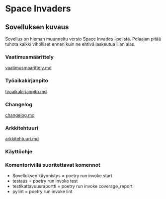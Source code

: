 # Space Invaders

## Sovelluksen kuvaus
Sovellus on hieman muunneltu versio Space Invades -pelistä. Pelaajan pitää tuhota kaikki viholliset ennen kuin ne ehtivä laskeutua liian alas.

### Vaatimusmäärittely
[vaatimusmaarittely.md](https://github.com/Sam0ni/ot-harjoitustyo/blob/master/spaceinvaders/dokumentaatio/vaatimusmaarittely.md)

### Työaikakirjanpito
[tyoaikakirjanpito.md](https://github.com/Sam0ni/ot-harjoitustyo/blob/master/spaceinvaders/dokumentaatio/tyoaikakirjanpito.md)

### Changelog
[changelog.md](https://github.com/Sam0ni/ot-harjoitustyo/blob/master/spaceinvaders/dokumentaatio/changelog.md)

### Arkkitehtuuri
[arkkitehtuuri.md](https://github.com/Sam0ni/ot-harjoitustyo/blob/master/spaceinvaders/dokumentaatio/arkkitehtuuri.md)

### Käyttöohje

### Komentorivillä suoritettavat komennot
- Sovelluksen käynnistys = poetry run invoke start
- testaus = poetry run invoke test
- testikattavuusraportti = poetry run invoke coverage_report
- pylint = poetry run invoke lint

